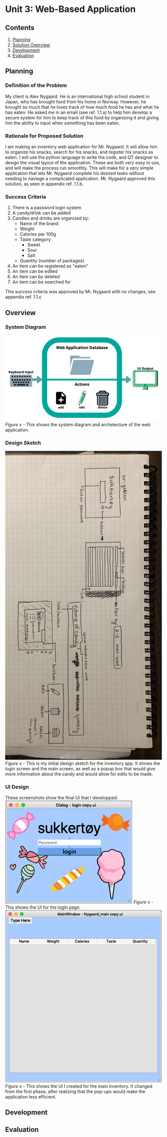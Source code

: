 # Unit 3: Web-Based Application

Contents
----
  1. [Planning](#planning)
  2. [Solution Overview](#overview)
  3. [Development](#development)
  4. [Evaluation](#evaluation)
  
  
Planning
---

### Definition of the Problem
My client is Alex Nygaard. He is an international high school student in Japan, who has brought food from his home in Norway. However, he brought so much that he loses track of how much food he has and what he has eaten. He asked me in an email (see ref. 1.1.a) to help him develop a secure system for him to keep track of this food by organizing it and giving him the ability to input when something has been eaten.

### Rationale for Proposed Solution
I am making an inventory web application for Mr. Nygaard. It will allow him to organize his snacks, search for his snacks, and register his snacks as eaten. I will use the python language to write the code, and QT designer to design the visual layout of the application. These are both very easy to use, and will make the process run smoothly. This will make for a very simple application that lets Mr. Nygaard complete his desired tasks without needing to naviage a complicated application. Mr. Nygaard approved this solution, as seen in appendix ref. 1.1.b.

### Success Criteria
1. There is a password login system
2. A candy/drink can be added
3. Candies and drinks are organized by:
    * Name of the brand
    * Weight
    * Calories per 100g
    * Taste category
      * Sweet
      * Sour
      * Salt
    * Quantity (number of packages)
4. An item can be registered as "eaten"
5. An item can be edited
6. An item can by deleted
7. An item can be searched for

This success criteria was approved by Mr. Nygaard with no changes, see appendix ref. 1.1.c


Overview
---

### System Diagram
![System Diagram](images/sys_diagram.png)
*Figure x* - This shows the system diagram and archetecture of the web application.

### Design Sketch
![designsketch](images/designsketch.jpg)
*Figure x* - This is my initial design sketch for the inventory app. It shows the login screen and the main screen, as well as a popup box that would give more information about the candy and would allow for edits to be made.

### UI Design
These screenshots show the final UI that I developped.
![login](images/loginUI.png)
*Figure x* - This shows the UI for the login page.
![main](images/mainUI.png)
*Figure x* - This shows the UI I created for the main inventory. It changed from the first phase, after realizing that the pop-ups would make the application less efficient.


Development
---

Evaluation
--


